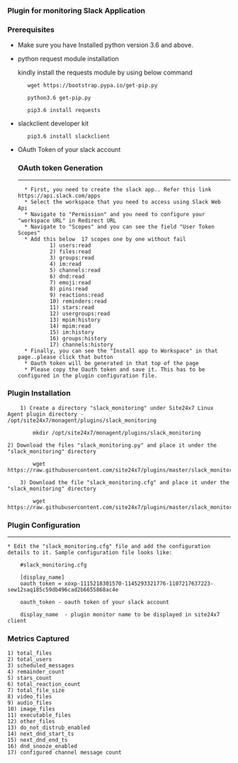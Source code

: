 ### Plugin for monitoring Slack Application

### Prerequisites

* Make sure you have Installed python version 3.6 and above.

* python request module installation
     
    kindly install the requests module by using below command
 
         wget https://bootstrap.pypa.io/get-pip.py
	    
         python3.6 get-pip.py 
         
         pip3.6 install requests
       

* slackclient developer kit
       
         pip3.6 install slackclient

* OAuth Token of your slack account
    ### OAuth token Generation
    ---
        * First, you need to create the slack app.. Refer this link  https://api.slack.com/apps 
        * Select the workspace that you need to access using Slack Web Api
        * Navigate to "Permission" and you need to configure your "workspace URL" in Redirect URL
        * Navigate to "Scopes" and you can see the field "User Token Scopes"
        * Add this below  17 scopes one by one without fail
                1) users:read
                2) files:read
                3) groups:read
                4) im:read
                5) channels:read
                6) dnd:read
                7) emoji:read
                8) pins:read
                9) reactions:read
                10) reminders:read
                11) stars:read
                12) usergroups:read
                13) mpim:history
                14) mpim:read
                15) im:history
                16) groups:history
                17) channels:history
        * Finally, you can see the "Install app to Workspace" in that page..please click that button
        * Oauth token will be generated in that top of the page
        * Please copy the Oauth token and save it. This has to be configured in the plugin configuration file.

### Plugin Installation 

      	1) Create a directory "slack_monitoring" under Site24x7 Linux Agent plugin directory - /opt/site24x7/monagent/plugins/slack_monitoring
            
            mkdir /opt/site24x7/monagent/plugins/slack_monitoring

	2) Download the files "slack_monitoring.py" and place it under the "slack_monitoring" directory

		    wget https://raw.githubusercontent.com/site24x7/plugins/master/slack_monitoring/slack_monitoring.py

        3) Download the file "slack_monitoring.cfg" and place it under the "slack_monitoring" directory

            wget https://raw.githubusercontent.com/site24x7/plugins/master/slack_monitoring/slack_monitoring.cfg

### Plugin Configuration
---

    * Edit the "slack_monitoring.cfg" file and add the configuration details to it. Sample configuration file looks like: 
    
        #slack_monitoring.cfg

        [display_name]
        oauth_token = xoxp-1115218301570-1145293321776-1107217637223-sew12saq185c59db496cad2b6655868ac4e

        oauth_token - oauth token of your slack account
         
        display_name  - plugin monitor name to be displayed in site24x7 client

        
### Metrics Captured
    1) total_files
    2) total_users
    3) scheduled_messages
    4) remainder_count
    5) stars_count
    6) total_reaction_count
    7) total_file_size
    8) video_files
    9) audio_files
    10) image_files
    11) executable_files
    12) other_files
    13) do_not_distrub_enabled
    14) next_dnd_start_ts
    15) next_dnd_end_ts
    16) dnd_snooze_enabled
    17) configured channel message count
    